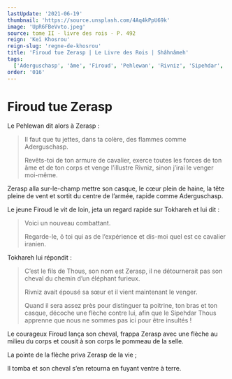 ```yaml
---
lastUpdate: '2021-06-19'
thumbnail: 'https://source.unsplash.com/4Aq4kPpU69k'
image: 'UpR6FBeVvto.jpeg'
source: tome II - livre des rois - P. 492
reign: 'Keï Khosrou'
reign-slug: 'regne-de-khosrou'
title: 'Firoud tue Zerasp | Le Livre des Rois | Shâhnâmeh'
tags:
  ['Aderguschasp', 'âme', 'Firoud', 'Pehlewan', 'Rivniz', 'Sipehdar', 'Thous', 'Tokhareh', 'Zerasp']
order: '016'
---
```


# Firoud tue Zerasp

Le Pehlewan dit alors à Zerasp :

> Il faut que tu jettes, dans ta colère, des flammes comme Aderguschasp.
>
> Revêts-toi de ton armure de cavalier, exerce toutes les forces de ton âme et de ton corps et venge l’illustre Rivniz, sinon j’irai le venger moi-même.

Zerasp alla sur-le-champ mettre son casque, le cœur plein de haine, la tête pleine de vent et sortit du centre de l’armée, rapide comme Aderguschasp.

Le jeune Firoud le vit de loin, jeta un regard rapide sur Tokhareh et lui dit :

> Voici un nouveau combattant.
>
> Regarde-le, ô toi qui as de l’expérience et dis-moi quel est ce cavalier iranien.

Tokhareh lui répondit :

> C’est le fils de Thous, son nom est Zerasp, il ne détournerait pas son cheval du chemin d’un éléphant furieux.
>
> Rivniz avait épousé sa sœur et il vient maintenant le venger.
>
> Quand il sera assez près pour distinguer ta poitrine, ton bras et ton casque, décoche une flèche contre lui, afin que le Sipehdar Thous apprenne que nous ne sommes pas ici pour être insultés !

Le courageux Firoud lança son cheval, frappa Zerasp avec une flèche au milieu du corps et cousit à son corps le pommeau de la selle.

La pointe de la flèche priva Zerasp de la vie ;

Il tomba et son cheval s’en retourna en fuyant ventre à terre.
